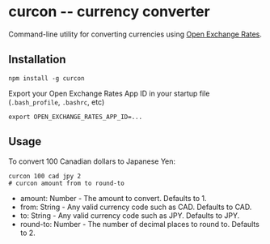 # curcon -- currency converter

Command-line utility for converting currencies using [Open Exchange Rates](https://openexchangerates.org/).

## Installation

```shell
npm install -g curcon
```

Export your Open Exchange Rates App ID in your startup file (`.bash_profile`, `.bashrc`, etc)

```
export OPEN_EXCHANGE_RATES_APP_ID=...
```

## Usage

To convert 100 Canadian dollars to Japanese Yen:

```
curcon 100 cad jpy 2
# curcon amount from to round-to
```

- amount: Number - The amount to convert. Defaults to 1.
- from: String - Any valid currency code such as CAD. Defaults to CAD.
- to: String - Any valid currency code such as JPY. Defaults to JPY.
- round-to: Number - The number of decimal places to round to. Defaults to 2.
